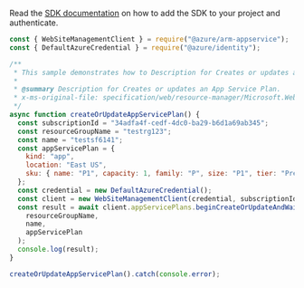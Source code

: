 Read the [SDK documentation](https://github.com/Azure/azure-sdk-for-js/blob/%40azure%2Farm-appservice_12.0.0/sdk/appservice/arm-appservice/README.md) on how to add the SDK to your project and authenticate.

```javascript
const { WebSiteManagementClient } = require("@azure/arm-appservice");
const { DefaultAzureCredential } = require("@azure/identity");

/**
 * This sample demonstrates how to Description for Creates or updates an App Service Plan.
 *
 * @summary Description for Creates or updates an App Service Plan.
 * x-ms-original-file: specification/web/resource-manager/Microsoft.Web/stable/2021-03-01/examples/CreateOrUpdateAppServicePlan.json
 */
async function createOrUpdateAppServicePlan() {
  const subscriptionId = "34adfa4f-cedf-4dc0-ba29-b6d1a69ab345";
  const resourceGroupName = "testrg123";
  const name = "testsf6141";
  const appServicePlan = {
    kind: "app",
    location: "East US",
    sku: { name: "P1", capacity: 1, family: "P", size: "P1", tier: "Premium" },
  };
  const credential = new DefaultAzureCredential();
  const client = new WebSiteManagementClient(credential, subscriptionId);
  const result = await client.appServicePlans.beginCreateOrUpdateAndWait(
    resourceGroupName,
    name,
    appServicePlan
  );
  console.log(result);
}

createOrUpdateAppServicePlan().catch(console.error);
```
